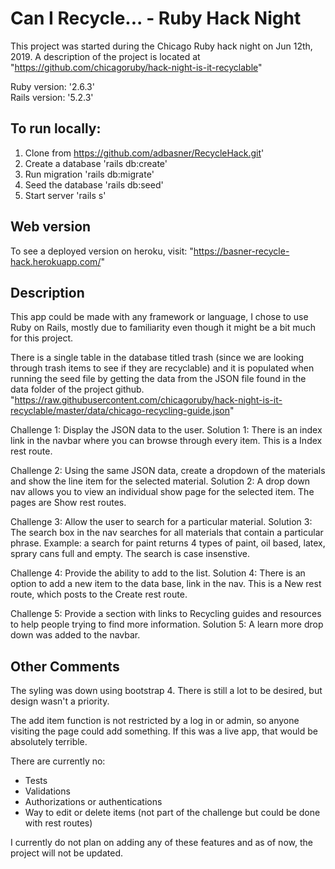 # Can I Recycle... - Ruby Hack Night

This project was started during the Chicago Ruby hack night on Jun 12th, 2019. A description of the project is located at "https://github.com/chicagoruby/hack-night-is-it-recyclable"

Ruby version: '2.6.3'  
Rails version: '5.2.3'

## To run locally:

1. Clone from https://github.com/adbasner/RecycleHack.git'
2. Create a database 'rails db:create'
3. Run migration 'rails db:migrate'
4. Seed the database 'rails db:seed'
5. Start server 'rails s'

## Web version

To see a deployed version on heroku, visit:
"https://basner-recycle-hack.herokuapp.com/"

## Description

This app could be made with any framework or language, I chose to use Ruby on Rails, mostly due to familiarity even though it might be a bit much for this project.

There is a single table in the database titled trash (since we are looking through trash items to see if they are recyclable) and it is populated when running the seed file by getting the data from the JSON file found in the data folder of the project github. "https://raw.githubusercontent.com/chicagoruby/hack-night-is-it-recyclable/master/data/chicago-recycling-guide.json"

Challenge 1: Display the JSON data to the user.
Solution 1: There is an index link in the navbar where you can browse through every item.  This is a Index rest route.

Challenge 2: Using the same JSON data, create a dropdown of the materials and show the line item for the selected material.
Solution 2: A drop down nav allows you to view an individual show page for the selected item. The pages are Show rest routes.

Challenge 3: Allow the user to search for a particular material. 
Solution 3: The search box in the nav searches for all materials that contain a particular phrase.  Example: a search for paint returns 4 types of paint, oil based, latex, sprary cans full and empty. The search is case insenstive.

Challenge 4: Provide the ability to add to the list. 
Solution 4: There is an option to add a new item to the data base, link in the nav.  This is a New rest route, which posts to the Create rest route.

Challenge 5: Provide a section with links to Recycling guides and resources to help people trying to find more information. 
Solution 5: A learn more drop down was added to the navbar.

## Other Comments
The syling was down using bootstrap 4. There is still a lot to be desired, but design wasn't a priority.

The add item function is not restricted by a log in or admin, so anyone visiting the page could add something.  If this was a live app, that would be absolutely terrible.

There are currently no:
* Tests
* Validations
* Authorizations or authentications
* Way to edit or delete items (not part of the challenge but could be done with rest routes)

I currently do not plan on adding any of these features and as of now, the project will not be updated.